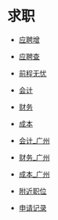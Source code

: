 # 求职


<div id = "首"></div>
<script src = "../js/首.js"></script>


* [应聘增](https://cloud.seatable.cn/dtable/forms/b33925da-434e-42bd-bcdc-fd540cff3330/)
* [应聘查](https://cloud.seatable.cn/external-apps/79e33d3f-f884-4c25-b457-8caf1e86c790/)


* [前程无忧](https://m.51job.com/)


* [会计](https://msearch.51job.com/job_list.php?keyword=会计&jobarea=030205)
* [财务](https://msearch.51job.com/job_list.php?keyword=财务&jobarea=030205)
* [成本](https://msearch.51job.com/job_list.php?keyword=成本&jobarea=030205)


* [会计_广州](https://msearch.51job.com/job_list.php?keyword=会计&jobarea=030200)
* [财务_广州](https://msearch.51job.com/job_list.php?keyword=财务&jobarea=030200)
* [成本_广州](https://msearch.51job.com/job_list.php?keyword=成本&jobarea=030200)


* [附近职位](https://m.51job.com/search/recommend.php?type=nearby)


* [申请记录](https://m.51job.com/my/applyhistory.php)

